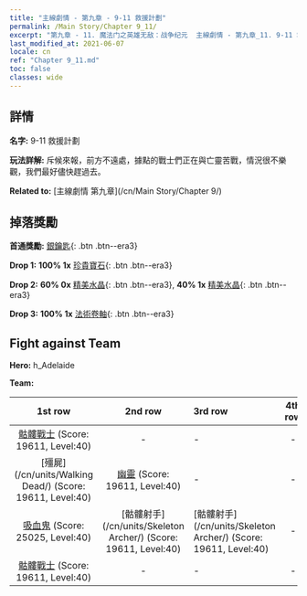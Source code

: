 ```yaml
---
title: "主線劇情 - 第九章 - 9-11 救援計劃"
permalink: /Main Story/Chapter 9_11/
excerpt: "第九章 - 11. 魔法门之英雄无敌：战争纪元  主線劇情 - 第九章_11. 9-11 救援計劃"
last_modified_at: 2021-06-07
locale: cn
ref: "Chapter 9_11.md"
toc: false
classes: wide
---
```


## 詳情

 **名字:** 9-11 救援計劃

 **玩法詳解:** 斥候來報，前方不遠處，據點的戰士們正在與亡靈苦戰，情況很不樂觀，我們最好儘快趕過去。

 **Related to:** [主線劇情 第九章](/cn/Main Story/Chapter 9/)

## 掉落獎勵

 **首通獎勵:** [銀鑰匙](/cn/Items/con_693/){: .btn .btn--era3}

 **Drop 1:** **100% 1x** [珍貴寶石](/cn/Items/mat_30/){: .btn .btn--era3}

 **Drop 2:** **60% 0x** [精美水晶](/cn/Items/mat_24/){: .btn .btn--era3}, **40% 1x** [精美水晶](/cn/Items/mat_24/){: .btn .btn--era3}

 **Drop 3:** **100% 1x** [法術卷軸](/cn/Items/con_694/){: .btn .btn--era3}


## Fight against Team
 **Hero:** h_Adelaide

 **Team:**


  | 1st row | 2nd row | 3rd row | 4th row |
  |:----:|:----:|:----|:----:|
  | [骷髏戰士](/cn/units/Skeleton/) (Score: 19611, Level:40)  | - | - | - |
  | [殭屍](/cn/units/Walking Dead/) (Score: 19611, Level:40)  | [幽靈](/cn/units/Wight/) (Score: 19611, Level:40)  | - | - |
  | [吸血鬼](/cn/units/Vampire/) (Score: 25025, Level:40)  | [骷髏射手](/cn/units/Skeleton Archer/) (Score: 19611, Level:40)  | [骷髏射手](/cn/units/Skeleton Archer/) (Score: 19611, Level:40)  | - |
  | [骷髏戰士](/cn/units/Skeleton/) (Score: 19611, Level:40)  | - | - | - |


